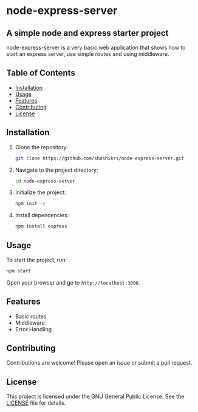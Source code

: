 # node-express-server

## A simple node and express starter project

node-express-server is a very basic web application that shows how to start an express server, use simple routes and using middleware.

## Table of Contents

- [Installation](#installation)
- [Usage](#usage)
- [Features](#features)
- [Contributing](#contributing)
- [License](#license)

## Installation

1. Clone the repository:
   ```sh
   git clone https://github.com/shashikrs/node-express-server.git
   ```
2. Navigate to the project directory:
   ```sh
   cd node-express-server
   ```
3. Initialize the project:
   ```sh
   npm init -y
   ```
4. Install dependencies:
   ```sh
   npm install express
   ```

## Usage

To start the project, run:

```sh
npm start
```

Open your browser and go to `http://localhost:3000`.

## Features

- Basic routes
- Middleware
- Error Handling

## Contributing

Contributions are welcome! Please open an issue or submit a pull request.

## License

This project is licensed under the GNU General Public License. See the [LICENSE](./LICENSE) file for details.
